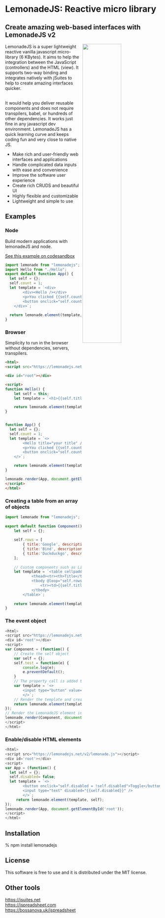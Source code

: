 <h1>LemonadeJS: Reactive micro library</h1>

<h2>Create amazing web-based interfaces with LemonadeJS v2</h2>

<img src='https://lemonadejs.net/templates/default/img/home.png' align="right" width="50%">

LemonadeJS is a super lightweight reactive vanilla javascript micro-library (6 KBytes). It aims to help the integration between the JavaScript (controllers) and the HTML (view). It supports two-way binding and integrates natively with jSuites to help to create amazing interfaces quicker.<br><br>

It would help you deliver reusable components and does not require transpilers, babel, or hundreds of other dependencies. It works just fine in any javascript dev environment. LemonadeJS has a quick learning curve and keeps coding fun and very close to native JS.

- Make rich and user-friendly web interfaces and applications
- Handle complicated data inputs with ease and convenience
- Improve the software user experience
- Create rich CRUDS and beautiful UI
- Highly flexible and customizable
- Lightweight and simple to use

<h2>Examples</h2>

<h3>Node</h3>

Build modern applications with lemonadeJS and node.
 
 <a href='https://codesandbox.io/s/lemonadejs-reactive-app-no2dl'>See this example on codesandbox</a>

```javascript
import lemonade from "lemonadejs";
import Hello from "./Hello";
export default function App() {
  let self = {};
  self.count = 1;
  let template = `<div>
        <div><Hello /></div>
        <p>You clicked {{self.count}} times</p>
        <button onclick="self.count++;">Click me</button>
    </div>`;
 
  return lemonade.element(template, self, { Hello });
}
```

<h3>Browser</h3>

Simplicity to run in the browser without dependencies, servers, transpilers.<br>

```html
<html>
<script src="https://lemonadejs.net/v2/lemonade.js"></script>

<div id="root"></div>

<script>
function Hello() {
    let self = this;
    let template = `<h1>{{self.title}}</h1>`;

    return lemonade.element(template, self);
}


function App() {
  let self = {};
  self.count = 1;
  let template = `<>
        <Hello title="your title" />
        <p>You clicked {{self.count}} times</p>
        <button onclick="self.count++;">Click me</button>
    </>`;

    return lemonade.element(template, self, { Hello });
}

lemonade.render(App, document.getElementById('root'));
</script>
</html>
```

<h3>Creating a table from an array of objects</h3>

```javascript
import lemonade from "lemonadejs";
 
export default function Component() {
    let self = {};
 
    self.rows = [
        { title:'Google', description: 'The alpha search engine...' },
        { title:'Bind', description: 'The microsoft search engine...' },
        { title:'Duckduckgo', description: 'Privacy in the first place...' },
    ];
 
    // Custom components such as List should always be unique inside a real tag.
    let template = `<table cellpadding="6">
            <thead><tr><th>Title</th><th>Description</th></th></thead>
            <tbody @loop="self.rows">
                <tr><td>{{self.title}}</td><td>{{self.description}}</td></tr>
            </tbody>
        </table>`;
 
    return lemonade.element(template, self);
}
```


<h3>The event object</h3>

```javascript
<html>
<script src="https://lemonadejs.net/v2/lemonade.js"></script>
<div id='root'></div>
<script>
var Component = (function() {
    // Create the self object
    var self = {};
    self.test = function(e) {
        console.log(e);
        e.preventDefault();
    }
    // The property call is added to the observable list when added to the DOM
    var template = `<>
        <input type="button" value="Click test" onclick="self.test(e);"/>
        </>`;
    // Render the template and create the observation
    return lemonade.element(template, self);
});
// Render the LemonadeJS element into the DOM
lemonade.render(Component, document.getElementById('root'));
</script>
</html>
```

<h3>Enable/disable HTML elements</h3>

```javascript
<html>
<script src="https://lemonadejs.net/v2/lemonade.js"></script>
<div id='root'></div>
<script>
var App = (function() {
  let self = {};
  self.disabled= false;
  let template = `<>
        <button onclick="self.disabled = !self.disabled">Toggle</button>
        <input type="text" disabled="{{self.disabled}}" />
        </>`;
     return lemonade.element(template, self);
});
lemonade.render(App, document.getElementById('root'));
</script>
</html>
```


<h2>Installation</h2>

% npm install lemonadejs


<h2>License</h2>

This software is free to use and it is distributed under the MIT license.


<h2>Other tools</h2>

https://jsuites.net<br>
https://jspreadsheet.com<br>
https://bossanova.uk/jspreadsheet<br>
